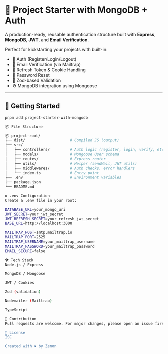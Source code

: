 # 🌟 Project Starter with MongoDB + Auth

A production-ready, reusable authentication structure built with **Express**, **MongoDB**, **JWT**, and **Email Verification**.

Perfect for kickstarting your projects with built-in:

- 🔐 Auth (Register/Login/Logout)
- 📩 Email Verification (via Mailtrap)
- 🔁 Refresh Token & Cookie Handling
- 🔑 Password Reset
- 🧪 Zod-based Validation
- ⚙️ MongoDB integration using Mongoose

---

## 🚀 Getting Started

```bash
pnpm add project-starter-with-mongodb

📦 File Structure

📦 project-root/
├── dist/                    # Compiled JS (output)
├── src/
│   ├── controllers/         # Auth logic (register, login, verify, etc.)
│   ├── models/              # Mongoose User schema
│   ├── routes/              # Express router
│   ├── utils/               # Helper (sendMail, JWT utils)
│   ├── middlewares/         # Auth checks, error handlers
│   └── index.ts             # Entry point
├── .env                     # Environment variables
├── package.json
└── README.md

⚙️ .env Configuration
Create a .env file in your root:

DATABASE_URL=your_mongo_uri
JWT_SECRET=your_jwt_secret
JWT_REFRESH_SECRET=your_refresh_jwt_secret
BASE_URL=http://localhost:3000

MAILTRAP_HOST=smtp.mailtrap.io
MAILTRAP_PORT=2525
MAILTRAP_USERNAME=your_mailtrap_username
MAILTRAP_PASSWORD=your_mailtrap_password
EMAIL_SECURE=false

🛠️ Tech Stack
Node.js / Express

MongoDB / Mongoose

JWT / Cookies

Zod (validation)

Nodemailer (Mailtrap)

TypeScript

🙌 Contribution
Pull requests are welcome. For major changes, please open an issue first to discuss what you'd like to change.

📄 License
ISC

Created with ❤️ by Zenon